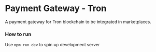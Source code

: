 # Payment Gateway - Tron

A payment gateway for Tron blockchain to be integrated in marketplaces.

### How to run

Use `npm run dev` to spin up development server
